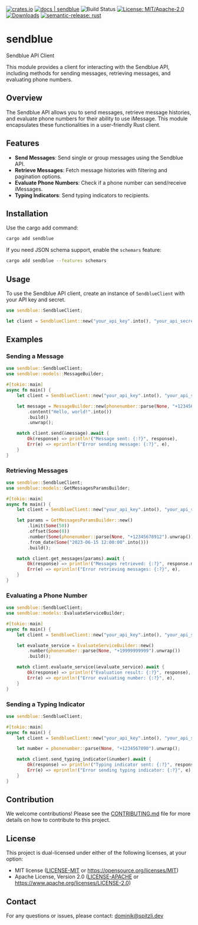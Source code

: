 [![crates.io](https://img.shields.io/crates/v/sendblue.svg)](https://crates.io/crates/sendblue)
[![docs | sendblue](https://img.shields.io/badge/docs-sendblue-blue)](https://docs.rs/sendblue)
![Build Status](https://github.com/NewtTheWolf/sendblue-rs/actions/workflows/release.yml/badge.svg)
[![License: MIT/Apache-2.0](https://img.shields.io/badge/License-MIT%2FApache--2.0-blue)](https://opensource.org/licenses/MIT)
[![Downloads](https://img.shields.io/crates/d/sendblue.svg)](https://crates.io/crates/sendblue)
[![semantic-release: rust](https://img.shields.io/badge/semantic--release-rust-dea584?logo=semantic-release)](https://github.com/semantic-release/semantic-release)

# sendblue

Sendblue API Client

This module provides a client for interacting with the Sendblue API, including methods for sending messages, retrieving messages, and evaluating phone numbers.

## Overview

The Sendblue API allows you to send messages, retrieve message histories, and evaluate phone numbers for their ability to use iMessage. This module encapsulates these functionalities in a user-friendly Rust client.

## Features

- **Send Messages**: Send single or group messages using the Sendblue API.
- **Retrieve Messages**: Fetch message histories with filtering and pagination options.
- **Evaluate Phone Numbers**: Check if a phone number can send/receive iMessages.
- **Typing Indicators**: Send typing indicators to recipients.

## Installation

Use the cargo add command:

```sh
cargo add sendblue
```

If you need JSON schema support, enable the `schemars` feature:

```sh
cargo add sendblue --features schemars
```

## Usage

To use the Sendblue API client, create an instance of `SendblueClient` with your API key and secret.

```rust
use sendblue::SendblueClient;

let client = SendblueClient::new("your_api_key".into(), "your_api_secret".into());
```

## Examples

### Sending a Message

```rust
use sendblue::SendblueClient;
use sendblue::models::MessageBuilder;

#[tokio::main]
async fn main() {
    let client = SendblueClient::new("your_api_key".into(), "your_api_secret".into());

    let message = MessageBuilder::new(phonenumber::parse(None, "+1234567890").unwrap())
        .content("Hello, world!".into())
        .build()
        .unwrap();

    match client.send(&message).await {
        Ok(response) => println!("Message sent: {:?}", response),
        Err(e) => eprintln!("Error sending message: {:?}", e),
    }
}
```

### Retrieving Messages

```rust
use sendblue::SendblueClient;
use sendblue::models::GetMessagesParamsBuilder;

#[tokio::main]
async fn main() {
    let client = SendblueClient::new("your_api_key".into(), "your_api_secret".into());

    let params = GetMessagesParamsBuilder::new()
        .limit(Some(50))
        .offset(Some(0))
        .number(Some(phonenumber::parse(None, "+12345678912").unwrap()))
        .from_date(Some("2023-06-15 12:00:00".into()))
        .build();

    match client.get_messages(params).await {
        Ok(response) => println!("Messages retrieved: {:?}", response.messages),
        Err(e) => eprintln!("Error retrieving messages: {:?}", e),
    }
}
```

### Evaluating a Phone Number

```rust
use sendblue::SendblueClient;
use sendblue::models::EvaluateServiceBuilder;

#[tokio::main]
async fn main() {
    let client = SendblueClient::new("your_api_key".into(), "your_api_secret".into());

    let evaluate_service = EvaluateServiceBuilder::new()
        .number(phonenumber::parse(None, "+19999999999").unwrap())
        .build();

    match client.evaluate_service(&evaluate_service).await {
        Ok(response) => println!("Evaluation result: {:?}", response),
        Err(e) => eprintln!("Error evaluating number: {:?}", e),
    }
}
```

### Sending a Typing Indicator

```rust
use sendblue::SendblueClient;

#[tokio::main]
async fn main() {
    let client = SendblueClient::new("your_api_key".into(), "your_api_secret".into());

    let number = phonenumber::parse(None, "+1234567890").unwrap();

    match client.send_typing_indicator(&number).await {
        Ok(response) => println!("Typing indicator sent: {:?}", response),
        Err(e) => eprintln!("Error sending typing indicator: {:?}", e),
    }
}
```

## Contribution

We welcome contributions! Please see the [CONTRIBUTING.md](CONTRIBUTING.md) file for more details on how to contribute to this project.

## License

This project is dual-licensed under either of the following licenses, at your option:

- MIT license ([LICENSE-MIT](LICENSE-MIT) or https://opensource.org/licenses/MIT)
- Apache License, Version 2.0 ([LICENSE-APACHE](LICENSE-APACHE) or https://www.apache.org/licenses/LICENSE-2.0)

## Contact

For any questions or issues, please contact: dominik@spitzli.dev
